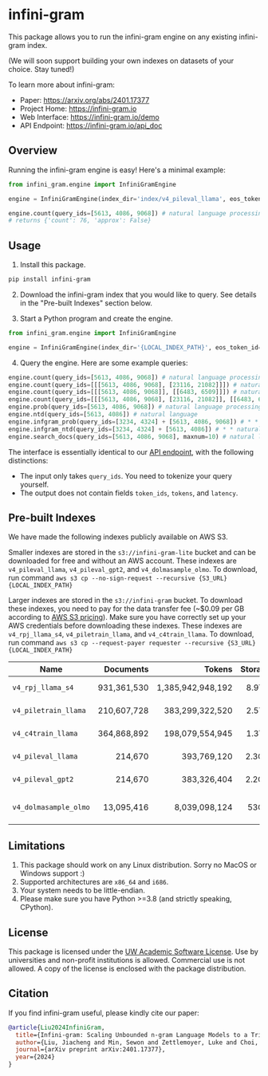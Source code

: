 # infini-gram

This package allows you to run the infini-gram engine on any existing infini-gram index.

(We will soon support building your own indexes on datasets of your choice. Stay tuned!)

To learn more about infini-gram:
* Paper: <https://arxiv.org/abs/2401.17377>
* Project Home: <https://infini-gram.io>
* Web Interface: <https://infini-gram.io/demo>
* API Endpoint: <https://infini-gram.io/api_doc>

## Overview

Running the infini-gram engine is easy!
Here's a minimal example:

```python
from infini_gram.engine import InfiniGramEngine

engine = InfiniGramEngine(index_dir='index/v4_pileval_llama', eos_token_id=2)

engine.count(query_ids=[5613, 4086, 9068]) # natural language processing
# returns {'count': 76, 'approx': False}
```

## Usage

1. Install this package.
```bash
pip install infini-gram
```

2. Download the infini-gram index that you would like to query. See details in the "Pre-built Indexes" section below.

3. Start a Python program and create the engine.
```python
from infini_gram.engine import InfiniGramEngine

engine = InfiniGramEngine(index_dir='{LOCAL_INDEX_PATH}', eos_token_id=2) # eos_token_id should match the tokenizer used for this index!
```

4. Query the engine. Here are some example queries:
```python
engine.count(query_ids=[5613, 4086, 9068]) # natural language processing
engine.count(query_ids=[[[5613, 4086, 9068], [23116, 21082]]]) # natural language processing OR artificial intelligence
engine.count(query_ids=[[[5613, 4086, 9068]], [[6483, 6509]]]) # natural language processing AND deep learning
engine.count(query_ids=[[[5613, 4086, 9068], [23116, 21082]], [[6483, 6509]]]) # (natural language processing OR artificial intelligence) AND deep learning
engine.prob(query_ids=[5613, 4086, 9068]) # natural language processing
engine.ntd(query_ids=[5613, 4086]) # natural language
engine.infgram_prob(query_ids=[3234, 4324] + [5613, 4086, 9068]) # * * natural language processing
engine.infgram_ntd(query_ids=[3234, 4324] + [5613, 4086]) # * * natural language
engine.search_docs(query_ids=[5613, 4086, 9068], maxnum=10) # natural language processing
```

The interface is essentially identical to our [API endpoint](https://infini-gram.io/api_doc), with the following distinctions:
  * The input only takes `query_ids`. You need to tokenize your query yourself.
  * The output does not contain fields `token_ids`, `tokens`, and `latency`.

## Pre-built Indexes

We have made the following indexes publicly available on AWS S3.

Smaller indexes are stored in the `s3://infini-gram-lite` bucket and can be downloaded for free and without an AWS account.
These indexes are `v4_pileval_llama`, `v4_pileval_gpt2`, and `v4_dolmasample_olmo`.
To download, run command `aws s3 cp --no-sign-request --recursive {S3_URL} {LOCAL_INDEX_PATH}`

Larger indexes are stored in the `s3://infini-gram` bucket.
To download these indexes, you need to pay for the data transfer fee (~$0.09 per GB according to [AWS S3 pricing](https://aws.amazon.com/s3/pricing/)).
Make sure you have correctly set up your AWS credentials before downloading these indexes.
These indexes are `v4_rpj_llama_s4`, `v4_piletrain_llama`, and `v4_c4train_llama`.
To download, run command `aws s3 cp --request-payer requester --recursive {S3_URL} {LOCAL_INDEX_PATH}`

| Name | Documents | Tokens | Storage | Corpus | Tokenizer | S3 URL |
| --- | ---: | ---: | ---: | --- | --- | --- |
| `v4_rpj_llama_s4` | 931,361,530 | 1,385,942,948,192 | 8.9TiB | [RedPajama](https://huggingface.co/datasets/togethercomputer/RedPajama-Data-1T) | [Llama-2](https://huggingface.co/meta-llama/Llama-2-7b-hf) | <s3://infini-gram/index/v4_rpj_llama_s4> |
| `v4_piletrain_llama` | 210,607,728 | 383,299,322,520 | 2.5TiB | [Pile-train](https://huggingface.co/datasets/EleutherAI/pile) | [Llama-2](https://huggingface.co/meta-llama/Llama-2-7b-hf) | <s3://infini-gram/index/v4_piletrain_llama> |
| `v4_c4train_llama` | 364,868,892 | 198,079,554,945 | 1.3TiB | [C4-train](https://huggingface.co/datasets/allenai/c4) | [Llama-2](https://huggingface.co/meta-llama/Llama-2-7b-hf) | <s3://infini-gram/index/v4_c4train_llama> |
| `v4_pileval_llama` | 214,670 | 393,769,120 | 2.3GiB | [Pile-val](https://huggingface.co/datasets/EleutherAI/pile) | [Llama-2](https://huggingface.co/meta-llama/Llama-2-7b-hf) | <s3://infini-gram-lite/index/v4_pileval_llama> |
| `v4_pileval_gpt2` | 214,670 | 383,326,404 | 2.2GiB | [Pile-val](https://huggingface.co/datasets/EleutherAI/pile) | [GPT-2](https://huggingface.co/gpt2) | <s3://infini-gram-lite/index/v4_pileval_gpt2> |
| `v4_dolmasample_olmo` | 13,095,416 | 8,039,098,124 | 53GiB | [Dolma-v1.6-sample](https://huggingface.co/datasets/allenai/dolma) | [OLMo](https://huggingface.co/allenai/OLMo-7B) | <s3://infini-gram-lite/index/v4_dolmasample_olmo> |

## Limitations

1. This package should work on any Linux distribution. Sorry no MacOS or Windows support :)
1. Supported architectures are `x86_64` and `i686`.
1. Your system needs to be little-endian.
1. Please make sure you have Python >=3.8 (and strictly speaking, CPython).

## License

This package is licensed under the [UW Academic Software License](https://infini-gram.io/LICENSE).
Use by universities and non-profit institutions is allowed.
Commercial use is not allowed.
A copy of the license is enclosed with the package distribution.

## Citation

If you find infini-gram useful, please kindly cite our paper:
```bibtex
@article{Liu2024InfiniGram,
  title={Infini-gram: Scaling Unbounded n-gram Language Models to a Trillion Tokens},
  author={Liu, Jiacheng and Min, Sewon and Zettlemoyer, Luke and Choi, Yejin and Hajishirzi, Hannaneh},
  journal={arXiv preprint arXiv:2401.17377},
  year={2024}
}
```
